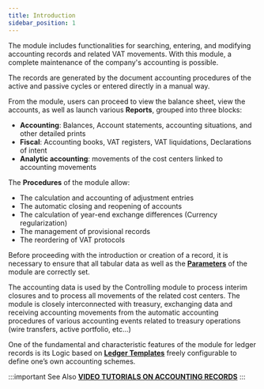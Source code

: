 ```yaml
---
title: Introduction
sidebar_position: 1
---
```


The module includes functionalities for searching, entering, and modifying accounting records and related VAT movements. With this module, a complete maintenance of the company's accounting is possible.

The records are generated by the document accounting procedures of the active and passive cycles or entered directly in a manual way.

From the module, users can proceed to view the balance sheet, view the accounts, as well as launch various **Reports**, grouped into three blocks:

- **Accounting**: Balances, Account statements, accounting situations, and other detailed prints
- **Fiscal**: Accounting books, VAT registers, VAT liquidations, Declarations of intent
- **Analytic accounting**: movements of the cost centers linked to accounting movements


The **Procedures** of the module allow:

- The calculation and accounting of adjustment entries
- The automatic closing and reopening of accounts
- The calculation of year-end exchange differences (Currency regularization)
- The management of provisional records
- The reordering of VAT protocols

Before proceeding with the introduction or creation of a record, it is necessary to ensure that all tabular data as well as the [**Parameters**](/docs/configurations/parameters/finance/accounting-parameters) of the module are correctly set.

The accounting data is used by the Controlling module to process interim closures and to process all movements of the related cost centers.
The module is closely interconnected with treasury, exchanging data and receiving accounting movements from the automatic accounting procedures of various accounting events related to treasury operations (wire transfers, active portfolio, etc...)

One of the fundamental and characteristic features of the module for ledger records is its Logic based on [**Ledger Templates**](/docs/configurations/tables/finance/ledger-records-templates/ledger-records-templates-intro) freely configurable to define one’s own accounting schemes.


:::important See Also 
[**VIDEO TUTORIALS ON ACCOUNTING RECORDS**](/docs/video/finance/intro)
:::